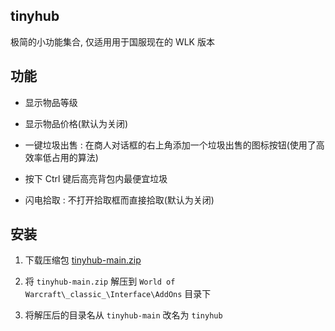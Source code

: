 tinyhub
------

极简的小功能集合, 仅适用用于国服现在的 WLK 版本

## 功能

- 显示物品等级

- 显示物品价格(默认为关闭)

- 一键垃圾出售 : 在商人对话框的右上角添加一个垃圾出售的图标按钮(使用了高效率低占用的算法)

- 按下 Ctrl 键后高亮背包内最便宜垃圾

- 闪电拾取 : 不打开拾取框而直接拾取(默认为关闭)

## 安装

1. 下载压缩包 [tinyhub-main.zip](https://github.com/likesc/tinyhub/archive/refs/heads/main.zip)

2. 将 `tinyhub-main.zip` 解压到 `World of Warcraft\_classic_\Interface\AddOns` 目录下

2. 将解压后的目录名从 `tinyhub-main` 改名为 `tinyhub`
